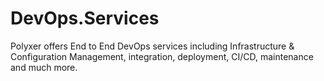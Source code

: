 # DevOps.Services
Polyxer offers End to End DevOps services including Infrastructure &amp; Configuration Management, integration, deployment, CI/CD, maintenance and much more.
